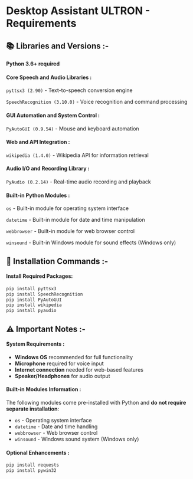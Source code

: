 # Desktop Assistant ULTRON - Requirements

## 📚 Libraries and Versions :-

#### Python 3.6+ required

#### Core Speech and Audio Libraries :
`pyttsx3 (2.90)` - Text-to-speech conversion engine

`SpeechRecognition (3.10.0)` - Voice recognition and command processing

#### GUI Automation and System Control :
`PyAutoGUI (0.9.54)` - Mouse and keyboard automation

#### Web and API Integration :
`wikipedia (1.4.0)` - Wikipedia API for information retrieval

#### Audio I/O and Recording Library :
`PyAudio (0.2.14)` - Real-time audio recording and playback

#### Built-in Python Modules :
`os` - Built-in module for operating system interface

`datetime` - Built-in module for date and time manipulation

`webbrowser` - Built-in module for web browser control

`winsound` - Built-in Windows module for sound effects (Windows only)

## 🔧 Installation Commands :-

#### Install Required Packages:
```bash
pip install pyttsx3
pip install SpeechRecognition
pip install PyAutoGUI
pip install wikipedia
pip install pyaudio
```

## ⚠️ Important Notes :-

#### System Requirements :
- **Windows OS** recommended for full functionality
- **Microphone** required for voice input
- **Internet connection** needed for web-based features
- **Speaker/Headphones** for audio output

#### Built-in Modules Information :
The following modules come pre-installed with Python and **do not require separate installation**:
- `os` - Operating system interface
- `datetime` - Date and time handling
- `webbrowser` - Web browser control
- `winsound` - Windows sound system (Windows only)

#### Optional Enhancements :
```bash
pip install requests
pip install pywin32
```
